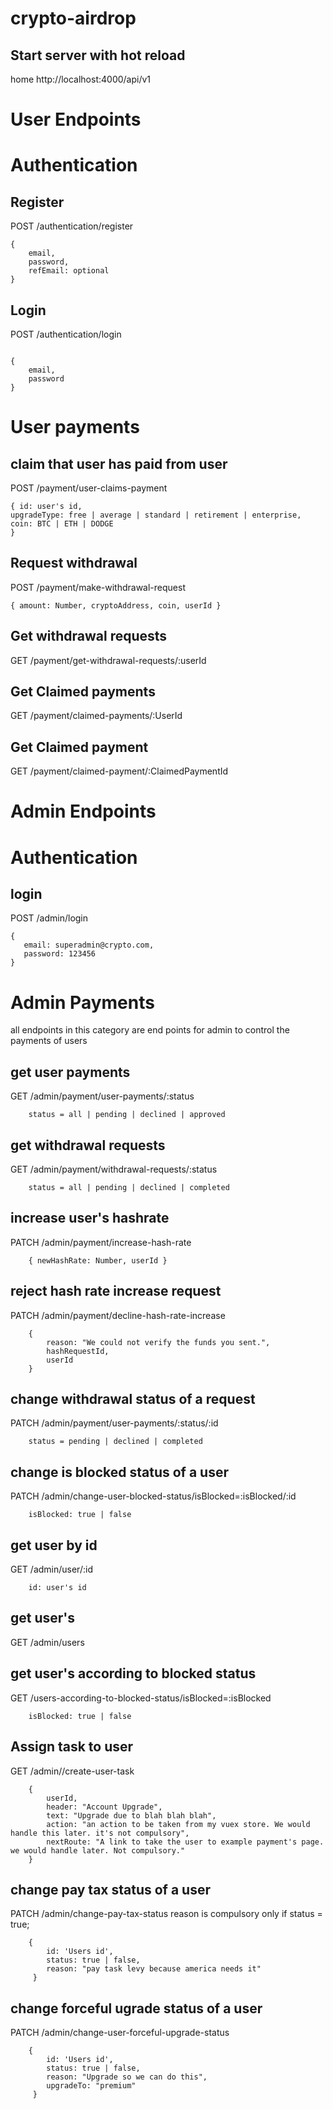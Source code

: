 # crypto-airdrop

## Start server with hot reload

home http://localhost:4000/api/v1

# User Endpoints

# Authentication

## Register

POST /authentication/register

```
{
    email,
    password,
    refEmail: optional
}
```

## Login

POST /authentication/login

```

{
    email,
    password
}
```

# User payments

## claim that user has paid from user

POST /payment/user-claims-payment

```
{ id: user's id,
upgradeType: free | average | standard | retirement | enterprise,
coin: BTC | ETH | DODGE
}
```

## Request withdrawal

POST /payment/make-withdrawal-request

```
{ amount: Number, cryptoAddress, coin, userId }
```

## Get withdrawal requests

GET /payment/get-withdrawal-requests/:userId

## Get Claimed payments

GET /payment/claimed-payments/:UserId

## Get Claimed payment

GET /payment/claimed-payment/:ClaimedPaymentId

# Admin Endpoints

# Authentication

## login

POST /admin/login

```
{
   email: superadmin@crypto.com,
   password: 123456
}
```

# Admin Payments

all endpoints in this category are end points for admin to control the payments of users

## get user payments

GET /admin/payment/user-payments/:status

```
    status = all | pending | declined | approved

```

## get withdrawal requests

GET /admin/payment/withdrawal-requests/:status

```
    status = all | pending | declined | completed

```

## increase user's hashrate

PATCH /admin/payment/increase-hash-rate

```
    { newHashRate: Number, userId }

```

## reject hash rate increase request

PATCH /admin/payment/decline-hash-rate-increase

```
    {
        reason: "We could not verify the funds you sent.",
        hashRequestId,
        userId
    }
```

## change withdrawal status of a request

PATCH /admin/payment/user-payments/:status/:id

```
    status = pending | declined | completed

```

## change is blocked status of a user

PATCH /admin/change-user-blocked-status/isBlocked=:isBlocked/:id

```
    isBlocked: true | false

```



## get user by id

GET /admin/user/:id

```
    id: user's id

```

## get user's

GET /admin/users

## get user's according to blocked status

GET /users-according-to-blocked-status/isBlocked=:isBlocked

```
    isBlocked: true | false
```

## Assign task to user

GET /admin//create-user-task

```
    {
        userId,
        header: "Account Upgrade",
        text: "Upgrade due to blah blah blah",
        action: "an action to be taken from my vuex store. We would handle this later. it's not compulsory",
        nextRoute: "A link to take the user to example payment's page. we would handle later. Not compulsory."
    }
```

## change pay tax status of a user

PATCH /admin/change-pay-tax-status
reason is compulsory only if status = true;

```
    {
        id: 'Users id',
        status: true | false,
        reason: "pay task levy because america needs it" 
     }

```
## change forceful ugrade status of a user

PATCH /admin/change-user-forceful-upgrade-status

```
    {
        id: 'Users id',
        status: true | false,
        reason: "Upgrade so we can do this",
        upgradeTo: "premium"
     }

```